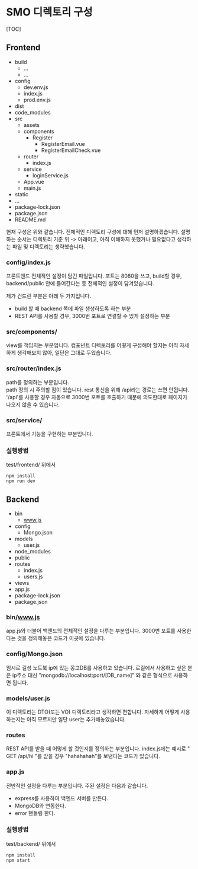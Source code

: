 #  SMO 디렉토리 구성

[TOC]

## Frontend

- build
  - ...
  - ...
- config
  - dev.env.js
  - index.js
  - prod.env.js
- dist
- code_modules
- src
  - assets
  - components
    - Register
      - RegisterEmail.vue
      - RegisterEmailCheck.vue
  - router
    - index.js
  - service
    - loginService.js
  - App.vue
  - main.js
- static
- ...
- package-lock.json
- package.json
- README.md

현재 구성은 위와 같습니다. 전체적인 디렉토리 구성에 대해 먼저 설명하겠습니다. 설명하는 순서는 디렉토리 기준 위 -> 아래이고, 아직 이해하지 못했거나 필요없다고 생각하는 파일 및 디렉토리는 생략했습니다.

### config/index.js

 프론트엔드 전체적인 설정이 담긴 파일입니다.  포트는 8080을 쓰고,  build할 경우, backend/public 안에 들어간다는 등 전체적인 설정이 담겨있습니다.

 제가 건드린 부분은 아래 두 가지입니다.

- build 할 때 backend 쪽에 파일 생성하도록 하는 부분
- REST API를 사용할 경우, 3000번 포트로 연결할 수 있게 설정하는 부분

### src/components/

 view를 책임지는 부분입니다. 컴포넌트 디렉토리를 어떻게 구성해야 할지는 아직 자세하게 생각해보지 않아, 일단은 그대로 두었습니다.

### src/router/index.js

 path를 정의하는 부분입니다.  
 path 정의 시 주의할 점이 있습니다. rest 통신을 위해 /api라는 경로는 쓰면 안됩니다. '/api'를 사용할 경우 자동으로 3000번 포트를 호출하기 때문에 의도한대로 페이지가 나오지 않을 수 있습니다.

### src/service/

 프론트에서 기능을 구현하는 부분입니다. 

### 실행방법

test/frontend/ 위에서

``` shell
npm install
npm run dev
```

## Backend

- bin
  - www.js
- config
  - Mongo.json
- models
  - user.js
- node_modules
- public
- routes
  - index.js
  - users.js
- views
- app.js
- package-lock.json
- package.json



### bin/www.js

 app.js와 더불어 백엔드의 전체적인 설정을 다루는 부분입니다. 3000번 포트를 사용한다는 것을 정의해놓은 코드가 이곳에 있습니다.

### config/Mongo.json

 임시로 길성 노트북 ip에 있는 몽고DB를 사용하고 있습니다. 로컬에서 사용하고 싶은 분은 ip주소 대신  "mongodb://localhost:port/[DB_name]"  와 같은 형식으로 사용하면 됩니다.

### models/user.js

 이 디렉토리는 DTO(또는 VO) 디렉토리라고 생각하면 편합니다. 자세하게 어떻게 사용하는지는 아직 모르지만 일단 user는 추가해놓았습니다. 

### routes

 REST API를 받을 때 어떻게 할 것인지를 정의하는 부분입니다. index.js에는 예시로 " GET /api/hi "를 받을 경우 "hahahahah"를 보낸다는 코드가 있습니다.

### app.js

 전반적인 설정을 다루는 부분입니다. 주된 설정은 다음과 같습니다.

- express를 사용하여 백엔드 서버를 만든다.
- MongoDB와 연동한다.
- error 핸들링 한다.

### 실행방법

test/backend/ 위에서

``` shell
npm install
npm start
```

